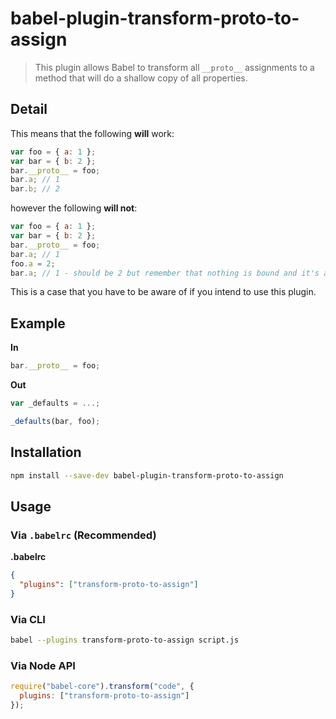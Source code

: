 # babel-plugin-transform-proto-to-assign

> This plugin allows Babel to transform all `__proto__` assignments to a method that will do a shallow copy of all properties.

## Detail

This means that the following **will** work:

```javascript
var foo = { a: 1 };
var bar = { b: 2 };
bar.__proto__ = foo;
bar.a; // 1
bar.b; // 2
```

however the following **will not**:

```javascript
var foo = { a: 1 };
var bar = { b: 2 };
bar.__proto__ = foo;
bar.a; // 1
foo.a = 2;
bar.a; // 1 - should be 2 but remember that nothing is bound and it's a straight copy
```

This is a case that you have to be aware of if you intend to use this plugin.

## Example

**In**

```javascript
bar.__proto__ = foo;
```

**Out**

```javascript
var _defaults = ...;

_defaults(bar, foo);
```

## Installation

```sh
npm install --save-dev babel-plugin-transform-proto-to-assign
```

## Usage

### Via `.babelrc` (Recommended)

**.babelrc**

```json
{
  "plugins": ["transform-proto-to-assign"]
}
```

### Via CLI

```sh
babel --plugins transform-proto-to-assign script.js
```

### Via Node API

```javascript
require("babel-core").transform("code", {
  plugins: ["transform-proto-to-assign"]
});
```
